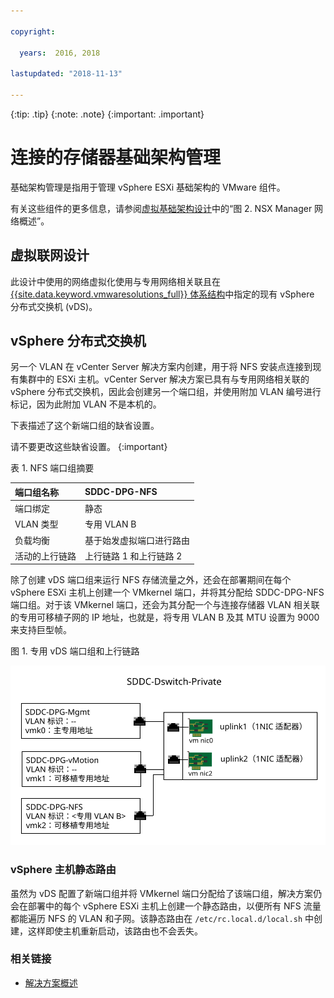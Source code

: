 ```yaml
---

copyright:

  years:  2016, 2018

lastupdated: "2018-11-13"

---
```


{:tip: .tip}
{:note: .note}
{:important: .important}

# 连接的存储器基础架构管理

基础架构管理是指用于管理 vSphere ESXi 基础架构的 VMware 组件。

有关这些组件的更多信息，请参阅[虚拟基础架构设计](../solution/design_virtualinfrastructure.html)中的“图 2. NSX Manager 网络概述”。

## 虚拟联网设计

此设计中使用的网络虚拟化使用与专用网络相关联且在 [{{site.data.keyword.vmwaresolutions_full}} 体系结构](../solution/solution_overview.html)中指定的现有 vSphere 分布式交换机 (vDS)。

## vSphere 分布式交换机

另一个 VLAN 在 vCenter Server 解决方案内创建，用于将 NFS 安装点连接到现有集群中的 ESXi 主机。vCenter Server 解决方案已具有与专用网络相关联的 vSphere 分布式交换机，因此会创建另一个端口组，并使用附加 VLAN 编号进行标记，因为此附加 VLAN 不是本机的。

下表描述了这个新端口组的缺省设置。

请不要更改这些缺省设置。
{:important}

表 1. NFS 端口组摘要

|端口组名称|SDDC-DPG-NFS|
|:--------------- |:------------ |
|端口绑定|静态|
|VLAN 类型|专用 VLAN B|
|负载均衡|基于始发虚拟端口进行路由|
|活动的上行链路|上行链路 1 和上行链路 2|

除了创建 vDS 端口组来运行 NFS 存储流量之外，还会在部署期间在每个 vSphere ESXi 主机上创建一个 VMkernel 端口，并将其分配给 SDDC-DPG-NFS 端口组。对于该 VMkernel 端口，还会为其分配一个与连接存储器 VLAN 相关联的专用可移植子网的 IP 地址，也就是，将专用 VLAN B 及其 MTU 设置为 9000 来支持巨型帧。

图 1. 专用 vDS 端口组和上行链路

![专用 vDS 端口组和上行链路](private_vds_portgroups_and_uplinks.svg "专用 vDS 端口组和上行链路")

### vSphere 主机静态路由

虽然为 vDS 配置了新端口组并将 VMkernel 端口分配给了该端口组，解决方案仍会在部署中的每个 vSphere ESXi 主机上创建一个静态路由，以便所有 NFS 流量都能遍历 NFS 的 VLAN 和子网。该静态路由在 `/etc/rc.local.d/local.sh` 中创建，这样即使主机重新启动，该路由也不会丢失。

### 相关链接

* [解决方案概述](../solution/solution_overview.html)
